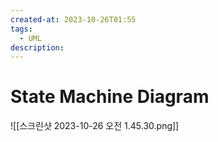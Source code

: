 ```yaml
---
created-at: 2023-10-26T01:55
tags: 
  - UML
description:
---
```

# State Machine Diagram
![[스크린샷 2023-10-26 오전 1.45.30.png]]